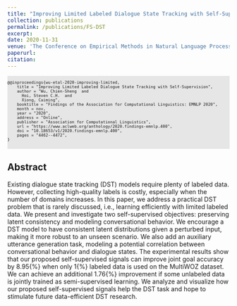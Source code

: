 ```yaml
---
title: "Improving Limited Labeled Dialogue State Tracking with Self-Supervision"
collection: publications
permalink: /publications/FS-DST
excerpt: 
date: 2020-11-31
venue: 'The Conference on Empirical Methods in Natural Language Processing (EMNLP)'
paperurl: 
citation: 
---
```


<pre style="background-color: rgb(230,230,230);white-space: pre-wrap;">
<font size="1">
@@inproceedings{wu-etal-2020-improving-limited,
    title = "Improving Limited Labeled Dialogue State Tracking with Self-Supervision",
    author = "Wu, Chien-Sheng  and
      Hoi, Steven C.H.  and
      Xiong, Caiming",
    booktitle = "Findings of the Association for Computational Linguistics: EMNLP 2020",
    month = nov,
    year = "2020",
    address = "Online",
    publisher = "Association for Computational Linguistics",
    url = "https://www.aclweb.org/anthology/2020.findings-emnlp.400",
    doi = "10.18653/v1/2020.findings-emnlp.400",
    pages = "4462--4472",
}
</font>
</pre>

## Abstract
Existing dialogue state tracking (DST) models require plenty of labeled data. However, collecting high-quality labels is costly, especially when the number of domains increases. In this paper, we address a practical DST problem that is rarely discussed, i.e., learning efficiently with limited labeled data. We present and investigate two self-supervised objectives: preserving latent consistency and modeling conversational behavior. We encourage a DST model to have consistent latent distributions given a perturbed input, making it more robust to an unseen scenario. We also add an auxiliary utterance generation task, modeling a potential correlation between conversational behavior and dialogue states. The experimental results show that our proposed self-supervised signals can improve joint goal accuracy by 8.95{\%} when only 1{\%} labeled data is used on the MultiWOZ dataset. We can achieve an additional 1.76{\%} improvement if some unlabeled data is jointly trained as semi-supervised learning. We analyze and visualize how our proposed self-supervised signals help the DST task and hope to stimulate future data-efficient DST research.